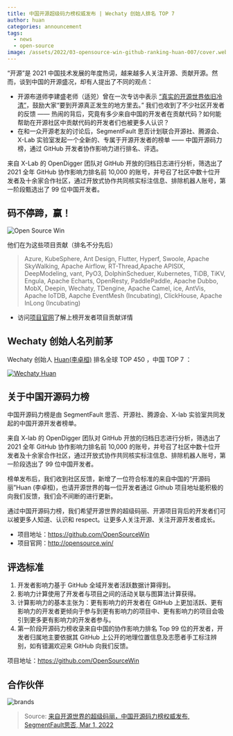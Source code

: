 ```yaml
---
title: 中国开源超级码力榜权威发布 | Wechaty 创始人排名 TOP 7
author: huan
categories: announcement
tags:
  - news
  - open-source
image: /assets/2022/03-opensource-win-github-ranking-huan-007/cover.webp
---
```


“开源”是 2021 中国技术发展的年度热词，越来越多人关注开源、贡献开源。然而，谈到中国的开源盛况，却有人提出了不同的观点：

- 开源布道师李建盛老师（适兕）曾在一次专访中表示 [“真实的开源世界依旧冷清”](https://mp.weixin.qq.com/s/YJN7wYX6kk9ZhHkP66zHZA)，鼓励大家“要到开源真正发生的地方里去。”
我们也收到了不少社区开发者的反馈 —— 热闹的背后，究竟有多少来自中国的开发者在贡献代码？如何能帮助在开源社区中贡献代码的开发者们也被更多人认识？
- 在和一众开源老友的讨论后，SegmentFault 思否计划联合开源社、腾源会、X-Lab 实验室发起一个全新的、专属于开源开发者的榜单 —— 中国开源码力榜，通过 GitHub 开发者协作影响力进行排名、评选。

来自 X-Lab 的 OpenDigger 团队对 GitHub 开放的归档日志进行分析，筛选出了 2021 全年 GitHub 协作影响力排名前 10,000 的账号，并号召了社区中数十位开发者及十余家合作社区，通过开放式协作共同核实标注信息、排除机器人账号，第一阶段甄选出了 99 位中国开发者。

## 码不停蹄，赢！

![Open Source Win](/assets/2022/03-opensource-win-github-ranking-huan-007/winners.webp)

他们在为这些项目贡献（排名不分先后）

> Azure, KubeSphere, Ant Design, Flutter, Hyperf, Swoole, Apache SkyWalking, Apache Airflow, RT-Thread,Apache APISIX, DeepModeling, vant, PyO3, DolphinScheduer, Kubernetes, TiDB, TiKV, Engula, Apache Echarts, OpenResty, PaddlePaddle, Apache Dubbo, MobX, Deepin, Wechaty, TDengine, Apache Camel, ice, AntVis, Apache IoTDB, Aapche EventMesh (Incubating), ClickHouse, Apache InLong (Incubating)

- 访问[项目官网](https://opensource.win/)了解上榜开发者项目贡献详情

## Wechaty 创始人名列前茅

Wechaty 创始人 [Huan(李卓桓)](https://opensource.win/huan) 排名全球 TOP 450 ，中国 TOP 7 ：

[![Wechaty Huan](/assets/2022/03-opensource-win-github-ranking-huan-007/opensource-win-huan.webp)](https://opensource.win/huan)

## 关于中国开源码力榜

中国开源码力榜是由 SegmentFault 思否、开源社、腾源会、X-lab 实验室共同发起的中国开源开发者榜单。

来自 X-lab 的 OpenDigger 团队对 GitHub 开放的归档日志进行分析，筛选出了 2021 全年 GitHub 协作影响力排名前 10,000 的账号，并号召了社区中数十位开发者及十余家合作社区，通过开放式协作共同核实标注信息、排除机器人账号，第一阶段选出了 99 位中国开发者。

榜单发布后，我们收到社区反馈，新增了一位符合标准的来自中国的“开源码丽”Huan (李卓桓)，也请开源世界的每一位开发者通过 Github 项目地址能积极的向我们反馈，我们会不间断的进行更新。

通过中国开源码力榜，我们希望开源世界的超级码丽、开源项目背后的开发者们可以被更多人知道、认识和 respect。让更多人关注开源、关注开源开发者成长。

- 项目地址：<https://github.com/OpenSourceWin>
- 项目官网：<http://opensource.win/>

## 评选标准

1. 开发者影响力基于 GitHub 全域开发者活跃数据计算得到。
1. 影响力计算使用了开发者与项目之间的活动关联与图算法计算获得。
1. 计算影响力的基本主张为：更有影响力的开发者在 GitHub 上更加活跃、更有影响力的开发者更倾向于参与到更有影响力的项目中、更有影响力的项目会吸引到更多更有影响力的开发者参与。
1. 第一阶段开源码力榜收录来自中国的协作影响力排名 Top 99 位的开发者，开发者归属地主要依据其 GitHub 上公开的地理位置信息及志愿者手工标注辨别，如有错漏欢迎来 GitHub 向我们反馈。

项目地址：<https://github.com/OpenSourceWin>

## 合作伙伴

![brands](/assets/2022/03-opensource-win-github-ranking-huan-007/brands.webp)

> Source: [来自开源世界的超级码丽，中国开源码力榜权威发布, SegmentFault思否, Mar 1, 2022](https://segmentfault.com/a/1190000041478447)
